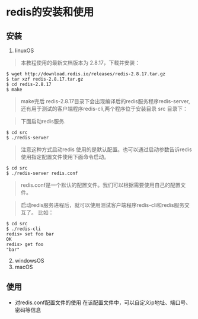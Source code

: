 # redis的安装和使用
## 安装
1. linuxOS
> 本教程使用的最新文档版本为 2.8.17，下载并安装：
```
$ wget http://download.redis.io/releases/redis-2.8.17.tar.gz
$ tar xzf redis-2.8.17.tar.gz
$ cd redis-2.8.17
$ make
```
> make完后 redis-2.8.17目录下会出现编译后的redis服务程序redis-server,还有用于测试的客户端程序redis-cli,两个程序位于安装目录 src 目录下：

> 下面启动redis服务.
```
$ cd src
$ ./redis-server
```
> 注意这种方式启动redis 使用的是默认配置。也可以通过启动参数告诉redis使用指定配置文件使用下面命令启动。
```
$ cd src
$ ./redis-server redis.conf
```
> redis.conf是一个默认的配置文件。我们可以根据需要使用自己的配置文件。

> 启动redis服务进程后，就可以使用测试客户端程序redis-cli和redis服务交互了。 比如：
```
$ cd src
$ ./redis-cli
redis> set foo bar
OK
redis> get foo
"bar"
```
2. windowsOS
3. macOS
## 使用
- 对redis.conf配置文件的使用
    在该配置文件中，可以自定义ip地址、端口号、密码等信息
# 

